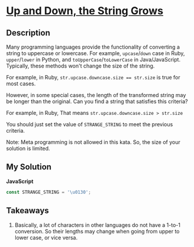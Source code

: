 # [Up and Down, the String Grows](https://www.codewars.com/kata/644b17b56ed5527b09057987)

## Description

Many programming languages provide the functionality of converting a string to uppercase or lowercase. For example, `upcase`/`down` case in Ruby, `upper`/`lower` in Python, and `toUpperCase`/`toLowerCase` in Java/JavaScript. Typically, these methods won't change the size of the string.

For example, in Ruby, `str.upcase.downcase.size == str.size` is true for most cases.

However, in some special cases, the length of the transformed string may be longer than the original. Can you find a string that satisfies this criteria?

For example, in Ruby, That means `str.upcase.downcase.size > str.size`

You should just set the value of `STRANGE_STRING` to meet the previous criteria.

Note: Meta programming is not allowed in this kata. So, the size of your solution is limited.

## My Solution

**JavaScript**

```js
const STRANGE_STRING = '\u0130';
```

## Takeaways

1. Basically, a lot of characters in other languages do not have a 1-to-1 conversion. So their lengths may change when going from upper to lower case, or vice versa.
